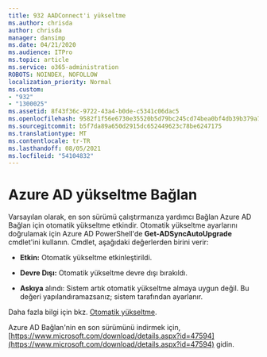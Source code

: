 ```yaml
---
title: 932 AADConnect'i yükseltme
ms.author: chrisda
author: chrisda
manager: dansimp
ms.date: 04/21/2020
ms.audience: ITPro
ms.topic: article
ms.service: o365-administration
ROBOTS: NOINDEX, NOFOLLOW
localization_priority: Normal
ms.custom:
- "932"
- "1300025"
ms.assetid: 8f43f36c-9722-43a4-b0de-c5341c06dac5
ms.openlocfilehash: 9582f1f56e6730e35520b5d79bc245cd74bea0bf4db39b379a7cd133bafc16ee
ms.sourcegitcommit: b5f7da89a650d2915dc652449623c78be6247175
ms.translationtype: MT
ms.contentlocale: tr-TR
ms.lasthandoff: 08/05/2021
ms.locfileid: "54104832"
---
```

# <a name="upgrade-azure-ad-connect"></a>Azure AD yükseltme Bağlan

Varsayılan olarak, en son sürümü çalıştırmanıza yardımcı Bağlan Azure AD Bağlan için otomatik yükseltme etkindir. Otomatik yükseltme ayarlarını doğrulamak için Azure AD PowerShell'de **Get-ADSyncAutoUpgrade** cmdlet'ini kullanın. Cmdlet, aşağıdaki değerlerden birini verir:

- **Etkin:** Otomatik yükseltme etkinleştirildi.

- **Devre Dışı:** Otomatik yükseltme devre dışı bırakıldı.

- **Askıya** alındı: Sistem artık otomatik yükseltme almaya uygun değil. Bu değeri yapılandıramazsanız; sistem tarafından ayarlanır.

Daha fazla bilgi için bkz. [Otomatik yükseltme](https://docs.microsoft.com/azure/active-directory/connect/active-directory-aadconnect-feature-automatic-upgrade).

Azure AD Bağlan'nin en son sürümünü indirmek için, [https://www.microsoft.com/download/details.aspx?id=47594](https://www.microsoft.com/download/details.aspx?id=47594) gidin.
